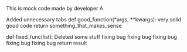 This is mock code made by developer A

Added unnecessary tabs
    def good_function(*args, **kwargs):
        very
        solid
        good
        code
        return something_that_makes_sense

def fixed_func(list):
    Deleted some stuff
    fixing bug
    fixing bug
    fixing bug
    fixing bug
    fixing bug
    return result
